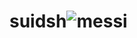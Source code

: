 # suidsh![messi](https://user-images.githubusercontent.com/119313591/205978187-85ec788c-9efa-424c-8e41-4cbab98be856.jpg)
